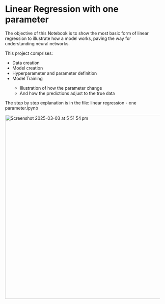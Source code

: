 <h1>Linear Regression with one parameter</h1>

The objective of this Notebook is to show the most basic form of linear regression to illustrate how a model works, paving the way for understanding neural networks.

This project comprises:

<ul>
    <li> Data creation</li>
    <li> Model creation</li>
    <li> Hyperparameter and parameter definition</li>
    <li> Model Training</li>
    <ul>
        <li> Illustration of how the parameter change</li>
        <li> And how the predictions adjust to the true data</li>
    </ul>
</ul>

The step by step explanation is in the file: linear regression - one parameter.ipynb

<img width="597" alt="Screenshot 2025-03-03 at 5 51 54 pm" src="https://github.com/user-attachments/assets/0e16ee14-ba46-4938-b109-92c0472d1820" />
